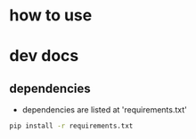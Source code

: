 # how to use

# dev docs

## dependencies

-   dependencies are listed at 'requirements.txt'

```bash
pip install -r requirements.txt
```
